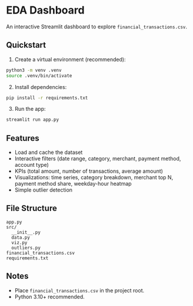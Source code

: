 # EDA Dashboard

An interactive Streamlit dashboard to explore `financial_transactions.csv`.

## Quickstart

1. Create a virtual environment (recommended):
```bash
python3 -m venv .venv
source .venv/bin/activate
```

2. Install dependencies:
```bash
pip install -r requirements.txt
```

3. Run the app:
```bash
streamlit run app.py
```

## Features
- Load and cache the dataset
- Interactive filters (date range, category, merchant, payment method, account type)
- KPIs (total amount, number of transactions, average amount)
- Visualizations: time series, category breakdown, merchant top N, payment method share, weekday-hour heatmap
- Simple outlier detection

## File Structure
```
app.py
src/
  __init__.py
  data.py
  viz.py
  outliers.py
financial_transactions.csv
requirements.txt
```

## Notes
- Place `financial_transactions.csv` in the project root.
- Python 3.10+ recommended.

